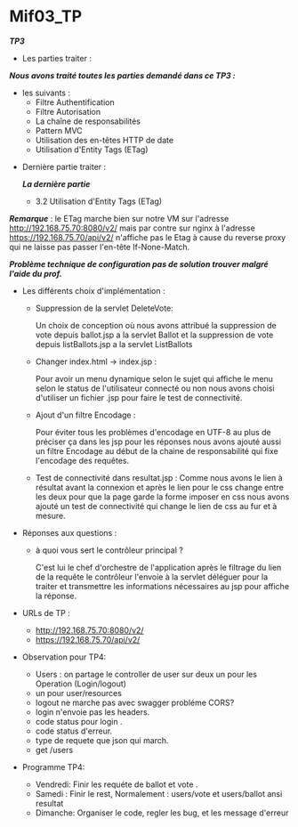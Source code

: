 # Mif03_TP

***TP3***

* Les parties traiter :

***Nous avons traité toutes les parties demandé dans ce TP3 :***

- les suivants : 
    - Filtre Authentification
    - Filtre Autorisation
    - La chaîne de responsabilités
    - Pattern MVC
    - Utilisation des en-têtes HTTP de date
    - Utilisation d'Entity Tags (ETag)


* Dernière partie traiter : 

    ***La dernière partie***  

    - 3.2 Utilisation d'Entity Tags (ETag)

***Remarque*** : le ETag marche bien sur notre VM sur l'adresse http://192.168.75.70:8080/v2/ mais par contre sur nginx
à l'adresse https://192.168.75.70/api/v2/ n'affiche pas le Etag à cause du reverse proxy qui ne laisse pas passer l'en-tête If-None-Match.

***Problème technique de configuration pas de solution trouver malgré l'aide du prof.***

* Les différents choix d'implémentation :

    -  Suppression de la servlet DeleteVote:
       
       Un choix de conception où nous avons attribué la suppression de vote depuis ballot.jsp a la servlet Ballot 
       et la suppression de vote depuis listBallots.jsp a la servlet ListBallots
       
    - Changer index.html -> index.jsp :

      Pour avoir un menu dynamique selon le sujet qui affiche le menu selon le status de 
      l'utilisateur connecté ou non nous avons choisi d'utiliser un fichier .jsp pour faire 
      le test de connectivité.
      
    - Ajout d'un filtre Encodage : 

      Pour éviter tous les problèmes d'encodage en UTF-8 au plus de préciser ça 
      dans les jsp pour les réponses nous avons ajouté aussi un filtre Encodage 
      au début de la chaine de responsabilité qui fixe l'encodage des requêtes.
    
    - Test de connectivité dans resultat.jsp :
      Comme nous avons le lien à résultat avant la connexion et après
      le lien pour le css change entre les deux pour que la page garde 
      la forme imposer en css nous avons ajouté un test de connectivité 
      qui change le lien de css au fur et à mesure.
      
* Réponses aux questions :
    
    - à quoi vous sert le contrôleur principal ?

      C'est lui le chef d'orchestre de l'application après le filtrage du lien
      de la requête le contrôleur l'envoie à la servlet déléguer pour la traiter 
      et transmettre les informations nécessaires au jsp pour affiche la réponse.
* URLs de TP :
  
  - http://192.168.75.70:8080/v2/
  - https://192.168.75.70/api/v2/
    
* Observation pour TP4:
  
    -   Users : on partage le controller de user sur deux un pour les Operation 
  (Login/logout)
    -   un pour user/resources
    -   logout ne marche pas avec swagger probléme CORS?
    -   login n'envoie pas les headers.    
    -   code status pour login .
    -   code status d'erreur.
    -   type de requete que json qui march.
    -   get /users

* Programme TP4:

    -   Vendredi: Finir les requéte de ballot et vote .
    -   Samedi : Finir le rest, Normalement : users/vote et users/ballot ansi resultat
    -   Dimanche: Organiser le code, regler les bug, et les message d'erreur
        
        